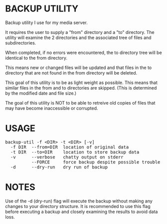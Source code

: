 # BACKUP UTILITY
Backup utility I use for my media server.

It requires the user to supply a "from" directory and a "to" directory.
The utility will examine the 2 directories and the associated tree of
files and subdirectories.

When completed, if no errors were encountered, the to directory tree will be 
identical to the from directory.

This means new or changed files will be updated and that files in the to
directory that are not found in the from directory will be deleted.

This goal of this utility is to be as light weight as possible. This means
that similar files in the from and to directories are skipped. (This is
determined by the modified date and file size.)

The goal of this utility is NOT to be able to retreive old copies of files
that may have become inaccessible or corrupted.

# USAGE
<pre>
backup-util -f &lt;DIR&gt; -t &lt;DIR&gt; [-v]
  -f DIR  --from=DIR  location of original data
  -t DIR  --to=DIR    location to store backup data
  -v      --verbose   chatty output on stderr
          --FORCE     force backup despite possible trouble
  -d      --dry-run   dry run of backup
</pre>

# NOTES
Use of the -d (dry-run) flag will execute the backup without making any changes
to your directory structure.  It is recommended to use this flag before executing 
a backup and closely examining the results to avoid data loss.
